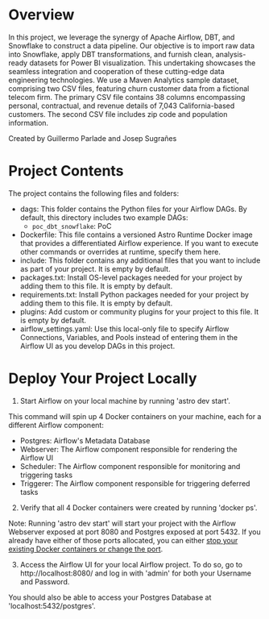 Overview
========

In this project, we leverage the synergy of Apache Airflow, DBT, and Snowflake to construct a data pipeline. Our objective is to import raw data into Snowflake, apply DBT transformations, and furnish clean, analysis-ready datasets for Power BI visualization. This undertaking showcases the seamless integration and cooperation of these cutting-edge data engineering technologies. We use a Maven Analytics sample dataset, comprising two CSV files, featuring churn customer data from a fictional telecom firm. The primary CSV file contains 38 columns encompassing personal, contractual, and revenue details of 7,043 California-based customers. The second CSV file includes zip code and population information.

Created by Guillermo Parlade and Josep Sugrañes


Project Contents
================

The project contains the following files and folders:

- dags: This folder contains the Python files for your Airflow DAGs. By default, this directory includes two example DAGs:
    - `poc_dbt_snowflake`: PoC 
- Dockerfile: This file contains a versioned Astro Runtime Docker image that provides a differentiated Airflow experience. If you want to execute other commands or overrides at runtime, specify them here.
- include: This folder contains any additional files that you want to include as part of your project. It is empty by default.
- packages.txt: Install OS-level packages needed for your project by adding them to this file. It is empty by default.
- requirements.txt: Install Python packages needed for your project by adding them to this file. It is empty by default.
- plugins: Add custom or community plugins for your project to this file. It is empty by default.
- airflow_settings.yaml: Use this local-only file to specify Airflow Connections, Variables, and Pools instead of entering them in the Airflow UI as you develop DAGs in this project.

Deploy Your Project Locally
===========================

1. Start Airflow on your local machine by running 'astro dev start'.

This command will spin up 4 Docker containers on your machine, each for a different Airflow component:

- Postgres: Airflow's Metadata Database
- Webserver: The Airflow component responsible for rendering the Airflow UI
- Scheduler: The Airflow component responsible for monitoring and triggering tasks
- Triggerer: The Airflow component responsible for triggering deferred tasks

2. Verify that all 4 Docker containers were created by running 'docker ps'.

Note: Running 'astro dev start' will start your project with the Airflow Webserver exposed at port 8080 and Postgres exposed at port 5432. If you already have either of those ports allocated, you can either [stop your existing Docker containers or change the port](https://docs.astronomer.io/astro/test-and-troubleshoot-locally#ports-are-not-available).

3. Access the Airflow UI for your local Airflow project. To do so, go to http://localhost:8080/ and log in with 'admin' for both your Username and Password.

You should also be able to access your Postgres Database at 'localhost:5432/postgres'.

